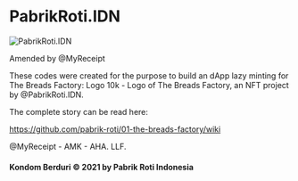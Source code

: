 # PabrikRoti.IDN

![PabrikRoti.IDN](https://camo.githubusercontent.com/c53be14c2ef4bcc3162821af8b7dfedfa7564cce7c602ff99e0f61bb6ffb2952/68747470733a2f2f6c68332e676f6f676c6575736572636f6e74656e742e636f6d2f42766a4b48686379656f544e655872565839674478765a43765a596f444d50535335356c74686b5a6457365775786e572d416a75784a6f75654d486e57577646526c742d69446642784e665170314f795f41355a6b4d5a474234636178456b5348476a4963773d7330)

Amended by @MyReceipt

These codes were created for the purpose to build an dApp lazy minting for The Breads Factory: Logo 10k - Logo of The Breads Factory, an NFT project by @PabrikRoti.IDN.

The complete story can be read here:

https://github.com/pabrik-roti/01-the-breads-factory/wiki

@MyReceipt - AMK - AHA. LLF.


#### Kondom Berduri © 2021 by Pabrik Roti Indonesia
